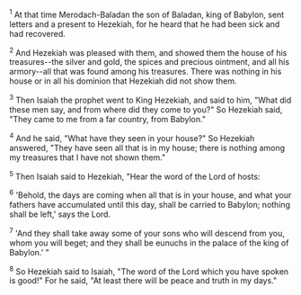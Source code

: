 <sup>1</sup> 
At that time Merodach-Baladan the son of Baladan, king of Babylon, sent letters and a present to Hezekiah, for he heard that he had been sick and had recovered. 

<sup>2</sup> 
And Hezekiah was pleased with them, and showed them the house of his treasures--the silver and gold, the spices and precious ointment, and all his armory--all that was found among his treasures. There was nothing in his house or in all his dominion that Hezekiah did not show them. 

<sup>3</sup> 
Then Isaiah the prophet went to King Hezekiah, and said to him, "What did these men say, and from where did they come to you?" So Hezekiah said, "They came to me from a far country, from Babylon." 

<sup>4</sup> 
And he said, "What have they seen in your house?" So Hezekiah answered, "They have seen all that is in my house; there is nothing among my treasures that I have not shown them." 

<sup>5</sup> 
Then Isaiah said to Hezekiah, "Hear the word of the Lord of hosts: 

<sup>6</sup> 
'Behold, the days are coming when all that is in your house, and what your fathers have accumulated until this day, shall be carried to Babylon; nothing shall be left,' says the Lord. 

<sup>7</sup> 
'And they shall take away some of your sons who will descend from you, whom you will beget; and they shall be eunuchs in the palace of the king of Babylon.' " 

<sup>8</sup> 
So Hezekiah said to Isaiah, "The word of the Lord which you have spoken is good!" For he said, "At least there will be peace and truth in my days."
